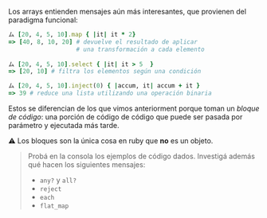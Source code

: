 Los arrays entienden mensajes aún más interesantes, que provienen del paradigma funcional: 

```ruby
ム [20, 4, 5, 10].map { |it| it * 2}
=> [40, 8, 10, 20] # devuelve el resultado de aplicar
                   # una transformación a cada elemento
                   
ム [20, 4, 5, 10].select { |it| it > 5  }
=> [20, 10] # filtra los elementos según una condición

ム [20, 4, 5, 10].inject(0) { |accum, it| accum + it }
=> 39 # reduce una lista utilizando una operación binaria
```

Estos se diferencian de los que vimos anteriorment porque toman un _bloque de código_: una
porción de código de código que puede ser pasada por parámetro y ejecutada más tarde. 

:warning: Los bloques son la única cosa en ruby que **no** es un objeto. 

> Probá en la consola los ejemplos de código dados. Investigá además qué hacen los siguientes mensajes: 
> 
> * `any?` y `all?`
> * `reject`
> * `each`
> * `flat_map`
>